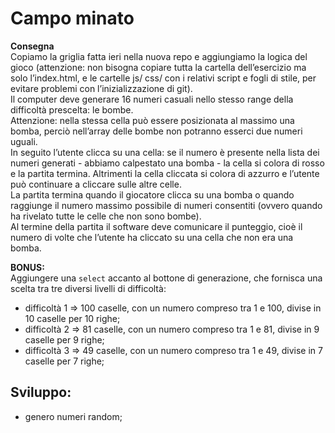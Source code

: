 Campo minato
===
**Consegna**  
Copiamo la griglia fatta ieri nella nuova repo e aggiungiamo la logica del gioco (attenzione: non bisogna copiare tutta la cartella dell’esercizio ma solo l’index.html, e le cartelle js/ css/ con i relativi script e fogli di stile, per evitare problemi con l’inizializzazione di git).  
Il computer deve generare 16 numeri casuali nello stesso range della difficoltà prescelta: le bombe.   
Attenzione: nella stessa cella può essere posizionata al massimo una bomba, perciò nell’array delle bombe non potranno esserci due numeri uguali.  
In seguito l’utente clicca su una cella: se il numero è presente nella lista dei numeri generati - abbiamo calpestato una bomba - la cella si colora di rosso e la partita termina. Altrimenti la cella cliccata si colora di azzurro e l’utente può continuare a cliccare sulle altre celle.  
La partita termina quando il giocatore clicca su una bomba o quando raggiunge il numero massimo possibile di numeri consentiti (ovvero quando ha rivelato tutte le celle che non sono bombe).  
Al termine della partita il software deve comunicare il punteggio, cioè il numero di volte che l’utente ha cliccato su una cella che non era una bomba.  

**BONUS:**  
Aggiungere una `select` accanto al bottone di generazione, che fornisca una scelta tra tre diversi livelli di difficoltà:  
- difficoltà 1 ⇒ 100 caselle, con un numero compreso tra 1 e 100, divise in 10 caselle per 10 righe;  
- difficoltà 2 ⇒ 81 caselle, con un numero compreso tra 1 e 81, divise in 9 caselle per 9 righe;  
- difficoltà 3 ⇒ 49 caselle, con un numero compreso tra 1 e 49, divise in 7 caselle per 7 righe;  

## Sviluppo:  

- genero numeri random;